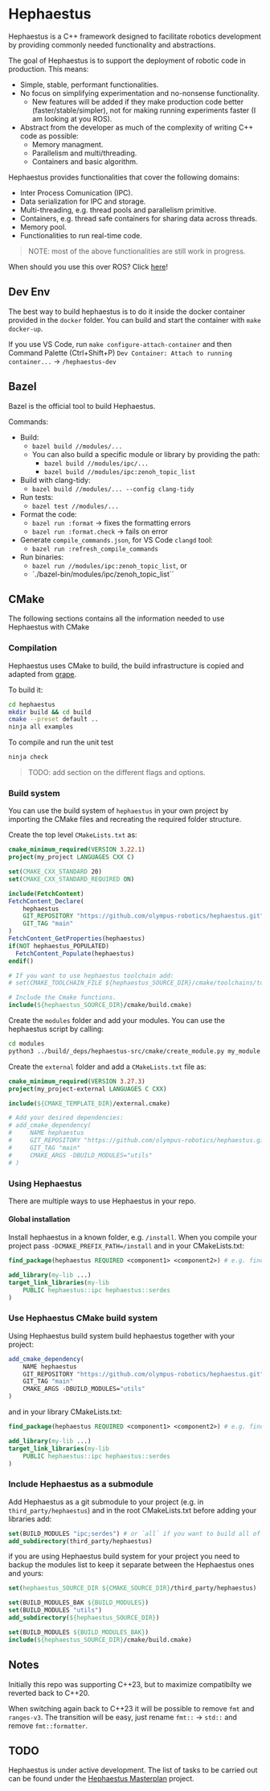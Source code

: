 # Hephaestus

Hephaestus is a C++ framework designed to facilitate robotics development by providing commonly needed functionality and abstractions.

The goal of Hephaestus is to support the deployment of robotic code in production. This means:
* Simple, stable, performant functionalities.
* No focus on simplifying experimentation and no-nonsense functionality.
    * New features will be added if they make production code better (faster/stable/simpler), not for making running experiments faster (I am looking at you ROS).
* Abstract from the developer as much of the complexity of writing C++ code as possible:
    * Memory managment.
    * Parallelism and multi/threading.
    * Containers and basic algorithm.

Hephaestus provides functionalities that cover the following domains:
* Inter Process Comunication (IPC).
* Data serialization for IPC and storage.
* Multi-threading, e.g. thread pools and parallelism primitive.
* Containers, e.g. thread safe containers for sharing data across threads.
* Memory pool.
* Functionalities to run real-time code.

> NOTE: most of the above functionalities are still work in progress.

When should you use this over ROS? Click [here](doc/comparison_to_ros.md)!

## Dev Env
The best way to build hephaestus is to do it inside the docker container provided in the `docker` folder. You can build and start the container with `make docker-up`.

If you use VS Code, run `make configure-attach-container` and then Command Palette (Ctrl+Shift+P) `Dev Container: Attach to running container...` -> `/hephaestus-dev`

## Bazel
Bazel is the official tool to build Hephaestus.

Commands:
* Build:
  * `bazel build //modules/...`
  * You can also build a specific module or library by providing the path:
    * `bazel build //modules/ipc/...`
    * `bazel build //modules/ipc:zenoh_topic_list`
* Build with clang-tidy:
  * `bazel build //modules/... --config clang-tidy`
* Run tests:
  * `bazel test //modules/...`
* Format the code:
  * `bazel run :format` -> fixes the formatting errors
  * `bazel run :format.check` -> fails on error
* Generate `compile_commands.json`, for VS Code `clangd` tool:
  * `bazel run :refresh_compile_commands`
* Run binaries:
  * `bazel run //modules/ipc:zenoh_topic_list`, or
  * `./bazel-bin/modules/ipc/zenoh_topic_list``

## CMake
The following sections contains all the information needed to use Hephaestus with CMake

### Compilation

Hephaestus uses CMake to build, the build infrastructure is copied and adapted from [grape](https://github.com/cvilas/grape).

To build it:
```bash
cd hephaestus
mkdir build && cd build
cmake --preset default ..
ninja all examples
```

To compile and run the unit test
```bash
ninja check
```

> TODO: add section on the different flags and options.

### Build system
You can use the build system of `hephaestus` in your own project by importing the CMake files and recreating the required folder structure.

Create the top level `CMakeLists.txt` as:
```cmake
cmake_minimum_required(VERSION 3.22.1)
project(my_project LANGUAGES CXX C)

set(CMAKE_CXX_STANDARD 20)
set(CMAKE_CXX_STANDARD_REQUIRED ON)

include(FetchContent)
FetchContent_Declare(
    hephaestus
    GIT_REPOSITORY "https://github.com/olympus-robotics/hephaestus.git"
    GIT_TAG "main"
)
FetchContent_GetProperties(hephaestus)
if(NOT hephaestus_POPULATED)
  FetchContent_Populate(hephaestus)
endif()

# If you want to use hephaestus toolchain add:
# set(CMAKE_TOOLCHAIN_FILE ${hephaestus_SOURCE_DIR}/cmake/toolchains/toolchain_clang.cmake)

# Include the Cmake functions.
include(${hephaestus_SOURCE_DIR}/cmake/build.cmake)
```

Create the `modules` folder and add your modules. You can use the hephaestus script by calling:
```bash
cd modules
python3 ../build/_deps/hephaestus-src/cmake/create_module.py my_module
```

Create the `external` folder and add a `CMakeLists.txt` file as:
```cmake
cmake_minimum_required(VERSION 3.27.3)
project(my_project-external LANGUAGES C CXX)

include(${CMAKE_TEMPLATE_DIR}/external.cmake)

# Add your desired dependencies:
# add_cmake_dependency(
#     NAME hephaestus
#     GIT_REPOSITORY "https://github.com/olympus-robotics/hephaestus.git"
#     GIT_TAG "main"
#     CMAKE_ARGS -DBUILD_MODULES="utils"
# )
```

### Using Hephaestus
There are multiple ways to use Hephaestus in your repo.

#### Global installation
Install hephaestus in a known folder, e.g. `/install`. When you compile your project pass `-DCMAKE_PREFIX_PATH=/install` and in your CMakeLists.txt:

```cmake
find_package(hephaestus REQUIRED <component1> <component2>) # e.g. find_package(hephaestus REQUIRED ipc serdes)

add_library(my-lib ...)
target_link_libraries(my-lib
    PUBLIC hephaestus::ipc hephaestus::serdes
)
```

### Use Hephaestus CMake build system
Using Hephaestus build system build hephaestus together with your project:

```cmake
add_cmake_dependency(
    NAME hephaestus
    GIT_REPOSITORY "https://github.com/olympus-robotics/hephaestus.git"
    GIT_TAG "main"
    CMAKE_ARGS -DBUILD_MODULES="utils"
)
```

and in your library CMakeLists.txt:
```cmake
find_package(hephaestus REQUIRED <component1> <component2>) # e.g. find_package(hephaestus REQUIRED ipc serdes)

add_library(my-lib ...)
target_link_libraries(my-lib
    PUBLIC hephaestus::ipc hephaestus::serdes
)
```

### Include Hephaestus as a submodule
Add Hephaestus as a git submodule to your project (e.g. in `third_party/hephaestus`) and in the root CMakeLists.txt before adding your libraries add:

```cmake
set(BUILD_MODULES "ipc;serdes") # or `all` if you want to build all of it.
add_subdirectory(third_party/hephaestus)
```

if you are using Hephaestus build system for your project you need to backup the modules list to keep it separate between the Hephaestus ones and yours:


```cmake
set(hephaestus_SOURCE_DIR ${CMAKE_SOURCE_DIR}/third_party/hephaestus)

set(BUILD_MODULES_BAK ${BUILD_MODULES})
set(BUILD_MODULES "utils")
add_subdirectory(${hephaestus_SOURCE_DIR})

set(BUILD_MODULES ${BUILD_MODULES_BAK})
include(${hephaestus_SOURCE_DIR}/cmake/build.cmake)
```

## Notes

Initially this repo was supporting C++23, but to maximize compatibilty we reverted back to C++20.

When switching again back to C++23 it will be possible to remove `fmt` and `ranges-v3`. The transition will be easy, just rename `fmt::` -> `std::` and remove `fmt::formatter`.

## TODO
Hephaestus is under active development. The list of tasks to be carried out can be found under the [Hephaestus Masterplan](https://github.com/orgs/olympus-robotics/projects/2) project.
